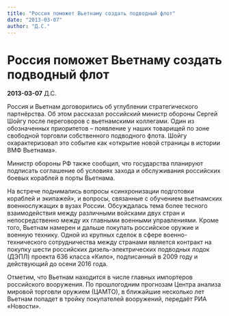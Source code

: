 ```yaml
---
title: "Россия поможет Вьетнаму создать подводный флот"
date: "2013-03-07"
author: "Д.С."
---
```


# Россия поможет Вьетнаму создать подводный флот

**2013-03-07** Д.С.

Россия и Вьетнам договорились об углублении стратегического партнёрства. Об этом рассказал российский министр обороны Сергей Шойгу после переговоров с вьетнамскими коллегами. Один из обозначенных приоритетов – появление у наших товарищей по зоне свободной торговли собственного подводного флота. Шойгу охарактеризовал это событие как «открытие новой страницы в истории ВМФ Вьетнама».

Министр обороны РФ также сообщил, что государства планируют подписать соглашение об условиях захода и обслуживания российских боевых кораблей в порты Вьетнама.

На встрече поднимались вопросы «синхронизации подготовки кораблей и экипажей», и вопросы, связанные с обучением вьетнамских военнослужащих в вузах России. Обсуждалась тема более тесного взаимодействия между различными войсками двух стран и непосредственно между их главными военными управлениями. Кроме того, Вьетнам намерен и дальше покупать российское оружие и военную технику. Одной из крупных сделок в сфере военно-технического сотрудничества между странами является контракт на покупку шести российских дизель-электрических подводных лодок (ДЭПЛ) проекта 636 класса «Кило», подписанный в 2009 году и действующий до осени 2016 года.

Отметим, что Вьетнам находится в числе главных импортеров российского вооружения. По прошлогодним прогнозам Центра анализа мировой торговли оружием (ЦАМТО), в ближайшие несколько лет Вьетнам попадет в тройку покупателей вооружений, передаёт РИА «Новости».